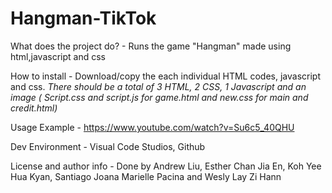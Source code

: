 # Hangman-TikTok

What does the project do? - Runs the game "Hangman" made using html,javascript and css

How to install - Download/copy the each individual HTML codes, javascript and css.
*There should be a total of 3 HTML, 2 CSS, 1 Javascript and an image
( Script.css and script.js for game.html and new.css for main and credit.html)*

Usage Example -  https://www.youtube.com/watch?v=Su6c5_40QHU

Dev Environment - Visual Code Studios, Github

License and author info - Done by Andrew Liu, Esther Chan Jia En, Koh Yee Hua Kyan, 
  Santiago Joana Marielle Pacina and Wesly Lay Zi Hann   
  
